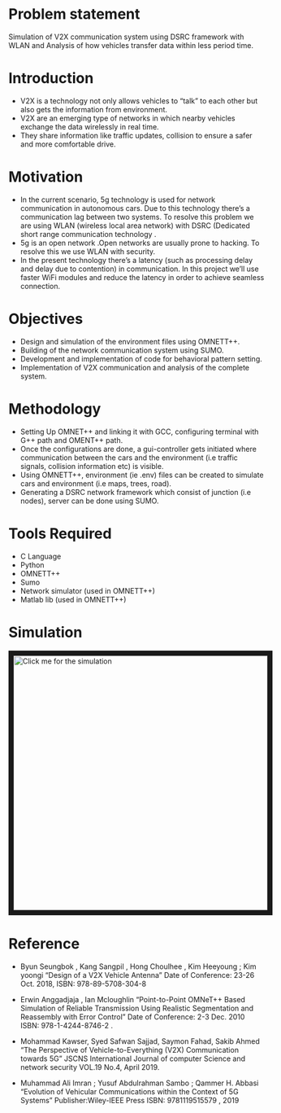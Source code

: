 # Problem statement
Simulation of V2X communication system using DSRC framework with WLAN and Analysis of how vehicles transfer data within less period time.

# Introduction

* V2X is a technology not only allows vehicles to “talk” to each other but also gets the information from environment.
* V2X are an emerging type of networks in which nearby vehicles exchange the data wirelessly in real time.
* They share information like traffic updates, collision to ensure a safer and more comfortable drive.


# Motivation
* In the current scenario, 5g technology is used for network communication in autonomous cars. Due to this technology there’s a communication lag between two systems. To resolve this problem we are using WLAN (wireless local area network) with DSRC (Dedicated short range communication technology .
* 5g is an open network .Open networks are usually prone to hacking. To resolve this we use WLAN with security.
* In the present technology there’s a latency (such as processing delay and delay due to contention) in communication. In this project we’ll use faster WiFi modules and reduce the latency in order to achieve seamless connection.

# Objectives

* Design and simulation of the environment files using OMNETT++.
* Building of the network communication system using SUMO.
* Development and implementation of code for behavioral pattern setting.
* Implementation of V2X communication and analysis of the complete system.

# Methodology

* Setting Up OMNET++ and linking it with GCC, configuring terminal with G++ path and OMENT++ path.
* Once the configurations are done, a gui-controller gets initiated where communication between the cars and the environment (i.e traffic signals, collision information etc) is visible.
* Using OMNETT++, environment (ie .env) files can be created to simulate cars and environment (i.e maps, trees, road).
* Generating a DSRC network framework which consist of junction (i.e nodes), server can be done using SUMO.

# Tools Required

* C Language
* Python
* OMNETT++
* Sumo
* Network simulator (used in OMNETT++)
* Matlab lib (used in OMNETT++)

# Simulation

<a href="https://www.youtube.com/watch?v=ydfMuaADFxc" target="_blank"> <img src="http://babich.biz/content/images/2016/03/1-CcA0g8SdxrVMawVw5ypWZQ.gif" alt="Click me for the simulation" width="500" height="500" border="10" /> </a>



# Reference

* Byun Seungbok , Kang Sangpil , Hong Choulhee , Kim Heeyoung ; Kim yoongi “Design of a V2X Vehicle Antenna” Date of Conference: 23-26 Oct. 2018, ISBN: 978-89-5708-304-8

* Erwin Anggadjaja , Ian Mcloughlin “Point-to-Point OMNeT++ Based Simulation of Reliable Transmission Using Realistic Segmentation and Reassembly with Error Control” Date of Conference: 2-3 Dec. 2010 ISBN: 978-1-4244-8746-2 .

* Mohammad Kawser, Syed Safwan Sajjad, Saymon Fahad, Sakib Ahmed “The Perspective of Vehicle-to-Everything (V2X) Communication towards 5G” JSCNS International Journal of computer Science and network security VOL.19 No.4, April 2019.

* Muhammad Ali Imran ; Yusuf Abdulrahman Sambo ; Qammer H. Abbasi “Evolution of Vehicular Communications within the Context of 5G Systems” Publisher:Wiley-IEEE Press ISBN: 9781119515579 , 2019
